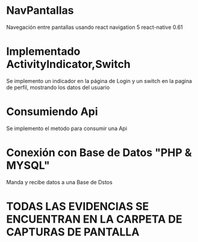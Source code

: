 # NavPantallas
Navegación entre pantallas usando react navigation 5  react-native 0.61
# Implementado ActivityIndicator,Switch
Se implemento un indicador en la página de Login y un switch en la pagina de perfil, mostrando los datos del usuario
# Consumiendo Api
Se implemento el metodo para consumir una Api
# Conexión con Base de Datos "PHP & MYSQL"
Manda y recibe datos a una Base de Dstos
# TODAS LAS EVIDENCIAS SE ENCUENTRAN EN LA CARPETA DE CAPTURAS DE PANTALLA
